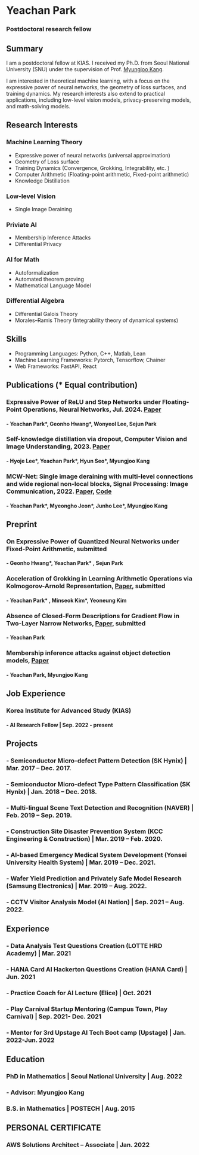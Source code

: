 # Yeachan Park
### Postdoctoral research fellow

## Summary
I am a postdoctoral fellow at KIAS. I received my Ph.D. from Seoul National University (SNU) under the supervision of Prof. [Myungjoo Kang](https://www.ncia.snu.ac.kr/general-5-1). 

I am interested in theoretical machine learning, with a focus on the expressive power of neural networks, the geometry of loss surfaces, and training dynamics. My research interests also extend to practical applications, including low-level vision models, privacy-preserving models, and math-solving models.

## Research Interests 
### Machine Learning Theory
- Expressive power of neural networks (universal approximation)
- Geometry of Loss surface
- Training Dynamics (Convergence, Grokking, Integrability, etc. )
- Computer Arithmetic (Floating-point arithmetic, Fixed-point arithmetic)
- Knowledge Distillation
  
### Low-level Vision
 - Single Image Deraining
  
### Priviate AI
- Membership Inference Attacks
- Differential Privacy
  
### AI for Math
- Autoformalization
- Automated theorem proving
- Mathematical Language Model
  
### Differential Algebra 
- Differential Galois Theory
- Morales–Ramis Theory (Integrability theory of dynamical systems)


## Skills
- Programming Languages: Python, C++, Matlab, Lean
- Machine Learning Frameworks: Pytorch, Tensorflow, Chainer
- Web Frameworks: FastAPI, React

## Publications (* Equal contribution)
###  Expressive Power of ReLU and Step Networks under Floating-Point Operations, Neural Networks, Jul. 2024. [Paper](https://www.sciencedirect.com/science/article/abs/pii/S0893608024002211)
#### - **Yeachan Park\***, Geonho Hwang\*, Wonyeol Lee, Sejun Park
###  Self-knowledge distillation via dropout, Computer Vision and Image Understanding, 2023. [Paper](https://www.sciencedirect.com/science/article/abs/pii/S1077314223001005)
#### - Hyoje Lee\*, **Yeachan Park\***, Hyun Seo\*, Myungjoo Kang 
###  MCW-Net: Single image deraining with multi-level connections and wide regional non-local blocks, Signal Processing: Image Communication, 2022. [Paper](https://www.sciencedirect.com/science/article/abs/pii/S0923596522000431), [Code](https://github.com/yechanp/MCW-Net)
#### - **Yeachan Park\***, Myeongho Jeon\*, Junho Lee\*, Myungjoo Kang
  
## Preprint
### On Expressive Power of Quantized Neural Networks under Fixed-Point Arithmetic, submitted
#### - Geonho Hwang\*, **Yeachan Park\*** , Sejun Park
### Acceleration of Grokking in Learning Arithmetic Operations via Kolmogorov-Arnold Representation, [Paper](https://arxiv.org/abs/2405.16658), submitted
#### - **Yeachan Park\*** , Minseok Kim\*, Yeoneung Kim
### Absence of Closed-Form Descriptions for Gradient Flow in Two-Layer Narrow Networks, [Paper](https://arxiv.org/abs/2408.08286), submitted
####  - **Yeachan Park**
### Membership inference attacks against object detection models, [Paper](https://arxiv.org/abs/2001.04011)
#### - **Yeachan Park**, Myungjoo Kang

## Job Experience
### **Korea Institute for Advanced Study (KIAS)**   
#### - AI Research Fellow | Sep. 2022 - present


## Projects  
### - Semiconductor Micro-defect Pattern Detection (SK Hynix) | Mar. 2017 – Dec. 2017.
### - Semiconductor Micro-defect Type Pattern Classification (SK Hynix) | Jan. 2018 – Dec. 2018.
### - Multi-lingual Scene Text Detection and Recognition (NAVER) | Feb. 2019 – Sep. 2019.
### - Construction Site Disaster Prevention System (KCC Engineering & Construction) | Mar. 2019 – Feb. 2020.
### - AI-based Emergency Medical System Development (Yonsei University Health System) | Mar. 2019 – Dec. 2021.
### - Wafer Yield Prediction and Privately Safe Model Research (Samsung Electronics) | Mar. 2019 – Aug. 2022.
### - CCTV Visitor Analysis Model (AI Nation) | Sep. 2021 – Aug. 2022. 
  

## Experience 
### - Data Analysis Test Questions Creation (LOTTE HRD Academy) | Mar. 2021 
### - HANA Card AI Hackerton Questions Creation (HANA Card) | Jun. 2021 
### - Practice Coach for AI Lecture (Elice) | Oct. 2021 
### - Play Carnival Startup Mentoring (Campus Town, Play Carnival) | Sep. 2021- Dec. 2021 
### - Mentor for 3rd Upstage AI Tech Boot camp (Upstage) |  Jan. 2022-Jun. 2022 

## Education

### **PhD in Mathematics** | Seoul National University | Aug. 2022  
### - Advisor: Myungjoo Kang
   
### **B.S. in Mathematics** | POSTECH | Aug. 2015 



## PERSONAL CERTIFICATE
### **AWS Solutions Architect – Associate** | Jan. 2022

